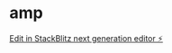# amp

[Edit in StackBlitz next generation editor ⚡️](https://stackblitz.com/~/github.com/chicotemaa/amp)